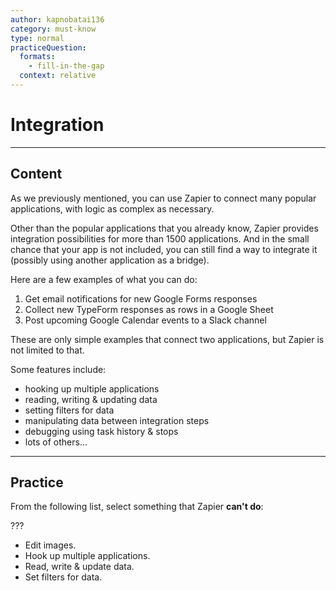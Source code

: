 ```yaml
---
author: kapnobatai136
category: must-know
type: normal
practiceQuestion:
  formats:
    - fill-in-the-gap
  context: relative
---
```


# Integration


---

## Content

As we previously mentioned, you can use Zapier to connect many popular applications, with logic as complex as necessary.

Other than the popular applications that you already know, Zapier provides integration possibilities for more than 1500 applications. And in the small chance that your app is not included, you can still find a way to integrate it (possibly using another application as a bridge).

Here are a few examples of what you can do:

1. Get email notifications for new Google Forms responses
2. Collect new TypeForm responses as rows in a Google Sheet
3. Post upcoming Google Calendar events to a Slack channel

These are only simple examples that connect two applications, but Zapier is not limited to that.

Some features include:

- hooking up multiple applications
- reading, writing & updating data
- setting filters for data
- manipulating data between integration steps
- debugging using task history & stops
- lots of others...


---

## Practice

From the following list, select something that Zapier **can't do**:

???

- Edit images.
- Hook up multiple applications.
- Read, write & update data.
- Set filters for data.
